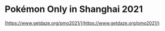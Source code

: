 # Pokémon Only in Shanghai 2021

[https://www.getdaze.org/pmo2021/](https://www.getdaze.org/pmo2021/)

